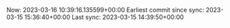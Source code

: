 Now: 2023-03-16 10:39:16.135599+00:00 Earliest commit since sync: 2023-03-15 15:36:40+00:00 Last sync: 2023-03-15 14:39:50+00:00
